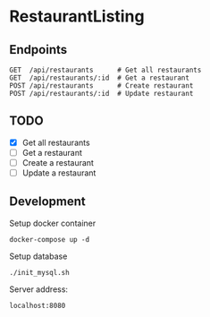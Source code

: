 # RestaurantListing

## Endpoints
```
GET  /api/restaurants      # Get all restaurants
GET  /api/restaurants/:id  # Get a restaurant
POST /api/restaurants      # Create restaurant
POST /api/restaurants/:id  # Update restaurant
```

## TODO
- [x] Get all restaurants
- [ ] Get a restaurant
- [ ] Create a restaurant
- [ ] Update a restaurant

## Development
Setup docker container
```
docker-compose up -d
```

Setup database
```
./init_mysql.sh
```

Server address:
```
localhost:8080
```
